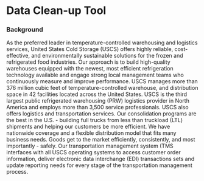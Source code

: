 # Data Clean-up Tool

### Background

As the preferred leader in temperature-controlled warehousing and logistics services, United States Cold Storage (USCS) offers highly reliable, cost-effective, and environmentally sustainable solutions for the frozen and refrigerated food industries. Our approach is to build high-quality warehouses equipped with the newest, most efficient refrigeration technology available and engage strong local management teams who continuously measure and improve performance.
USCS manages more than 376 million cubic feet of temperature-controlled warehouse, and distribution space in 42 facilities located across the United States. USCS is the third largest public refrigerated warehousing (PRW) logistics provider in North America and employs more than 3,500 service professionals. USCS also offers logistics and transportation services. Our consolidation programs are the best in the U.S. - building full trucks from less than truckload (LTL) shipments and helping our customers be more efficient. We have nationwide coverage and a flexible distribution model that fits many business needs. Goods get to the market efficiently, consistently, and most importantly - safely.
Our transportation management system (TMS interfaces with all USCS operating systems to access customer order information, deliver electronic data interchange (EDI) transactions sets and update reporting needs for every stage of the transportation management process.
